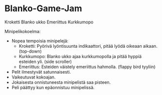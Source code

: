# Blanko-Game-Jam


Kroketti
Blanko ukko
Emeriittus
Kurkkumopo

Minipelikokoelma:
- Nopea tempoisia minipelejä:
	- Kroketti: Pyörivä lyöntisuunta indikaattori, pitää lyödä oikeaan aikaan. (top-down)
	- Kurkkumopo: Blanko ukko ajaa kurkkumopolla ja pitää hyppiä esteiden yli. (side scroller)
	- Emeriittus: Esteiden väistely emeriittus hahmolla. (flappy bird tyyliin)
- Pelit ilmestyvät satunnaisesti.
- Vaikeutuvat kokoajan.
- Jokaisesta onnistuneesta minipelistä saa pisteen.
- Peli päättyy kun epäonnistuu minipelissä.
